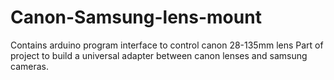 # Canon-Samsung-lens-mount
Contains arduino program interface to control canon 28-135mm lens 
Part of project to build a universal adapter between canon lenses and samsung cameras.
